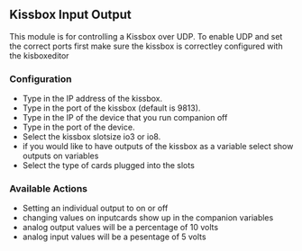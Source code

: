 ## Kissbox Input Output 
This module is for controlling a Kissbox over UDP. To enable UDP and set the correct ports first make sure the kissbox is correctley configured with the kisboxeditor

### Configuration
* Type in the IP address of the kissbox.
* Type in the port of the kissbox (default is 9813).
* Type in the IP of the device that you run companion off
* Type in the port of the device.
* Select the kissbox slotsize io3 or io8.
* if you would like to have outputs of the kissbox as a variable select
        show outputs on variables
* Select the type of cards plugged into the slots 

### Available Actions
* Setting an individual output to on or off
* changing values on inputcards show up in the companion variables 
* analog output values will be a percentage of 10 volts
* analog input values will be a pesentage of 5 volts
